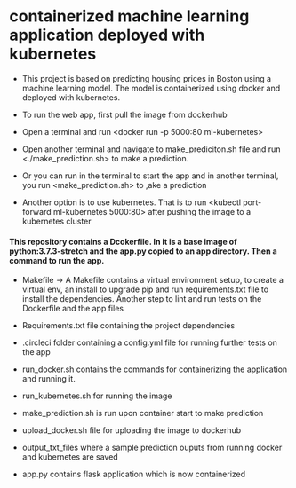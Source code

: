 
# containerized machine learning application deployed with kubernetes
<!-- [![CircleCI](https://dl.circleci.com/status-badge/img/gh/lowryel/ml-microservice-kubernetes/tree/master.svg?style=svg)](https://dl.circleci.com/status-badge/redirect/gh/lowryel/ml-microservice-kubernetes/tree/master) -->

* This project is based on predicting housing prices in Boston using a machine learning model. The model is containerized using docker and deployed with kubernetes.

- To run the web app, first pull the image from dockerhub 
    
- Open a terminal and run <docker run -p 5000:80 ml-kubernetes>

- Open another terminal and navigate to make_prediciton.sh file and run <./make_prediction.sh> to make a prediction.
    
- Or you can run <python app.py> in the terminal to start the app and in another terminal, you run <make_prediction.sh> to ,ake a prediction
    
- Another option is to use kubernetes. That is to run <kubectl port-forward ml-kubernetes 5000:80> after pushing the image to a kubernetes cluster

#### This repository contains a Dcokerfile. In it is a base image of python:3.7.3-stretch and the app.py copied to an app directory. Then a command to run the app.

* Makefile -> A Makefile contains a virtual environment setup, to create a virtual env, an install to upgrade pip and run requirements.txt file to install the dependencies. Another step to lint and run tests on the Dockerfile and the app files

* Requirements.txt file containing the project dependencies

* .circleci folder containing a config.yml file for running further tests on the app

* run_docker.sh contains the commands for containerizing the application and running it.

* run_kubernetes.sh for running the image

* make_prediction.sh is run upon container start to make prediction

* upload_docker.sh file for uploading the image to dockerhub

* output_txt_files where a sample prediction ouputs from running docker and kubernetes are saved

* app.py contains flask application which is now containerized
